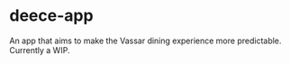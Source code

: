 # deece-app
An app that aims to make the Vassar dining experience more predictable. Currently a WIP.
